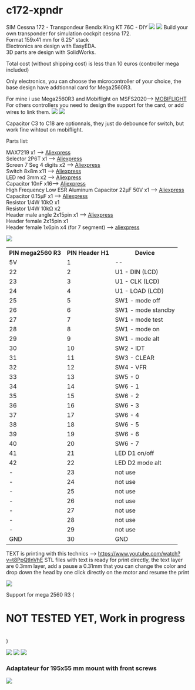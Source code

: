 # c172-xpndr
SIM Cessna 172 - Transpondeur Bendix King KT 76C - DIY
<img src='https://github.com/kkr0kk/c172-xpndr/blob/main/images/bendix-KT76C.jpg' />
<img src='https://github.com/kkr0kk/c172-xpndr/blob/main/images/bendix-KT76C-back.jpg' />
Build your own transponder for simulation cockpit cessna 172.<BR />
Format 159x41 mm for 6.25" stack<BR />
Electronics are design with EasyEDA.<BR />
3D parts are design with SolidWorks.<BR />

Total cost (without shipping cost) is less than 10 euros (controller mega included)

Only electronics, you can choose the microcontroller of your choice, the base design have addtionnal card for Mega2560R3.

For mine i use Mega2560R3 and Mobiflight on MSFS2020--> <a href='https://www.mobiflight.com/en/index.html'>MOBIFLIGHT</a><BR />
For others controllers you need to design the support for the card, or add wires to link them.
<img src="https://github.com/kkr0kk/c172-xpndr/blob/main/images/C172-XPNDR-shematics.png" />
<img src="https://github.com/kkr0kk/c172-xpndr/blob/main/images/PCB.png" />

Capacitor C3 to C18 are optionnals, they just do debounce for switch, but work fine wihtout on mobiflight.<BR/>

Parts list:

MAX7219 x1 --> <a href='https://fr.aliexpress.com/item/4001027015865.html?spm=a2g0s.9042311.0.0.338d6c379S0zX2'>Aliexpress</a><BR />
Selector 2P6T x1 --> <a href='https://fr.aliexpress.com/item/32949497961.html?spm=a2g0s.9042311.0.0.338d6c379S0zX2'>Aliexpress</a><BR />
Screen 7 Seg 4 digits x2 --> <a href='https://fr.aliexpress.com/item/32673704841.html?spm=a2g0s.9042311.0.0.338d6c379S0zX2'>Aliexpress</a><BR />
Switch 8x8m x11 --> <a href='https://fr.aliexpress.com/item/32467872702.html?spm=a2g0s.9042311.0.0.338d6c379S0zX2'>Aliexpress</a><BR />
LED red 3mm x2 --> <a href='https://fr.aliexpress.com/item/4000968613440.html?spm=a2g0o.productlist.0.0.7b686c77RyIwIB&algo_pvid=null&algo_expid=null&btsid=2100bdcf16100179468078167e6eca&ws_ab_test=searchweb0_0,searchweb201602_,searchweb201603_'>Aliexpress</a><BR />
Capacitor 10nF x16--> <a href='https://fr.aliexpress.com/item/32971478818.html?spm=a2g0o.productlist.0.0.48e15dd8AisfZd&algo_pvid=null&algo_expid=null&btsid=2100bdcf16100180514308589e6eca&ws_ab_test=searchweb0_0,searchweb201602_,searchweb201603_'>Aliexpress</a><BR />
High Frequency Low ESR Aluminum Capacitor 22µF 50V x1 --> <a href='https://www.aliexpress.com/item/33030332216.html?spm=a2g0o.productlist.0.0.12d330a9jR84Fg&algo_pvid=null&algo_expid=null&btsid=0b0a0ac216100182886983809e3a40&ws_ab_test=searchweb0_0,searchweb201602_,searchweb201603_'>Aliexpress</a><BR />
Capacitor 0.15µF x1 --> <a href='https://fr.aliexpress.com/item/32719073307.html?spm=a2g0o.productlist.0.0.5a29ffee2lW9PU&algo_pvid=null&algo_expid=null&btsid=0b0a0ac216100185559405052e3a40&ws_ab_test=searchweb0_0,searchweb201602_,searchweb201603_'>Aliexpress</a><BR />
Resistor 1/4W 10k&#x2126; x1<BR />
Resistor 1/4W 10k&#x2126; x2<BR />
Header male angle 2x15pin x1 --> <a href='https://fr.aliexpress.com/item/33043163402.html?spm=a2g0o.productlist.0.0.20038875rufBHE&algo_pvid=null&algo_expid=null&btsid=0b0a0ac216100186293925166e3a40&ws_ab_test=searchweb0_0,searchweb201602_,searchweb201603_'>Aliexpress</a><BR />
Header female 2x15pin x1<BR />
Header female 1x6pin x4 (for 7 segment) --> <a href='https://fr.aliexpress.com/item/4000106121057.html?spm=a2g0s.9042311.0.0.584d6c374vkTRE'>aliexpress</a><BR />

<img src='https://github.com/kkr0kk/c172-xpndr/blob/main/images/C172-XPNDR-3D.png' /><BR />
<table>
<tr>
	<th>PIN mega2560 R3</th><th>PIN Header H1</th><th>Device</th>
</tr>
<tr>
	<td>5V</td><td>1</td><td>--</td>
</tr><tr>
	<td>22</td><td>2</td><td>U1 - DIN (LCD)</td>
</tr><tr>
	<td>23</td><td>3</td><td>U1 - CLK (LCD)</td>
</tr><tr>
	<td>24</td><td>4</td><td>U1 - LOAD (LCD)</td>
</tr><tr>
	<td>25</td><td>5</td><td>SW1 - mode off</td>
</tr><tr>
	<td>26</td><td>6</td><td>SW1 - mode standby</td>
</tr><tr>
	<td>27</td><td>7</td><td>SW1 - mode test</td>
</tr><tr>
	<td>28</td><td>8</td><td>SW1 - mode on</td>
</tr><tr>
	<td>29</td><td>9</td><td>SW1 - mode alt</td>
</tr><tr>
	<td>30</td><td>10</td><td>SW2 - IDT</td>
</tr><tr>
	<td>31</td><td>11</td><td>SW3 - CLEAR</td>
</tr><tr>
	<td>32</td><td>12</td><td>SW4 - VFR</td>
</tr><tr>
	<td>33</td><td>13</td><td>SW5 - 0</td>
</tr><tr>
	<td>34</td><td>14</td><td>SW6 - 1</td>
</tr><tr>
	<td>35</td><td>15</td><td>SW6 - 2</td>
</tr><tr>
	<td>36</td><td>16</td><td>SW6 - 3</td>
</tr><tr>
	<td>37</td><td>17</td><td>SW6 - 4</td>
</tr><tr>
	<td>38</td><td>18</td><td>SW6 - 5</td>
</tr><tr>
	<td>39</td><td>19</td><td>SW6 - 6</td>
</tr><tr>
	<td>40</td><td>20</td><td>SW6 - 7</td>
</tr><tr>
	<td>41</td><td>21</td><td>LED D1 on/off</td>
</tr><tr>
	<td>42</td><td>22</td><td>LED D2 mode alt</td>
</tr><tr>
	<td>-</td><td>23</td><td>not use</td>
</tr><tr>
	<td>-</td><td>24</td><td>not use</td>
</tr><tr>
	<td>-</td><td>25</td><td>not use</td>
</tr><tr>
	<td>-</td><td>26</td><td>not use</td>
</tr><tr>
	<td>-</td><td>27</td><td>not use</td>
</tr><tr>
	<td>-</td><td>28</td><td>not use</td>
</tr><tr>
	<td>-</td><td>29</td><td>not use</td>
</tr><tr>
	<td>GND</td><td>30</td><td>GND</td>
</tr>
</table>

TEXT is printing with this technics --> https://www.youtube.com/watch?v=t8PpQtInVhE
STL files with text is ready for print directly, the text layer are 0.3mm layer, add a pause a 0.31mm that you can change the color and drop down the head by one click directly on the motor and resume the print

<img src="https://github.com/kkr0kk/c172-xpndr/blob/main/images/chassis.png" />

Support for mega 2560 R3 (<H1>NOT TESTED YET, Work in progress</H1><BR />)

<img src="https://github.com/kkr0kk/c172-xpndr/blob/main/images/support%20mega2560R3.png" />
<img src="https://github.com/kkr0kk/c172-xpndr/blob/main/images/support%20mega%202560%20R3%20-%20sh%C3%A9matic.png" />
<img src="https://github.com/kkr0kk/c172-xpndr/blob/main/images/support%20mega%202560%20R3%20-%20PCB.png" />

<H3>Adaptateur for 195x55 mm mount with front screws</H3>
<img src="https://github.com/kkr0kk/c172-xpndr/blob/main/images/adaptateur.png" />

